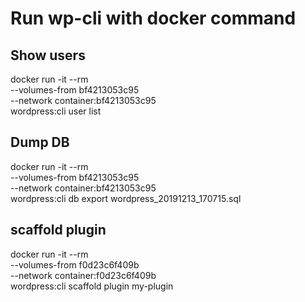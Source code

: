 # Run wp-cli with docker command

## Show users

docker run -it --rm \
    --volumes-from bf4213053c95 \
    --network container:bf4213053c95 \
    wordpress:cli user list

## Dump DB

docker run -it --rm \
    --volumes-from bf4213053c95 \
    --network container:bf4213053c95 \
    wordpress:cli db export wordpress_20191213_170715.sql

## scaffold plugin

docker run -it --rm \
    --volumes-from f0d23c6f409b \
    --network container:f0d23c6f409b \
    wordpress:cli scaffold plugin my-plugin